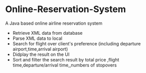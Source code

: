 # Online-Reservation-System
A Java based online airline reservation system
* Retrieve XML data from database
* Parse XML data to local
* Search for flight over client's preference (including departure airport,time,arrival airport)
* Didplay the result on the UI
* Sort and filter the search result by total price ,flight time,departure/arrival time,,numbers of stopovers
